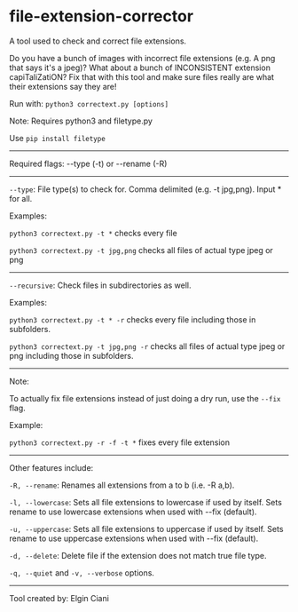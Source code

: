 # file-extension-corrector
A tool used to check and correct file extensions.

Do you have a bunch of images with incorrect file extensions (e.g. A png that says it's a jpeg)?
What about a bunch of INCONSISTENT extension capiTaliZatiON?
Fix that with this tool and make sure files really are what their extensions say they are!

Run with: `python3 correctext.py [options]`

Note: Requires python3 and filetype.py

Use `pip install filetype`

*****

Required flags: --type (-t) or --rename (-R)

*****

`--type`: File type(s) to check for. Comma delimited (e.g. -t jpg,png). Input * for all.

Examples:

`python3 correctext.py -t *` checks every file

`python3 correctext.py -t jpg,png` checks all files of actual type jpeg or png

*****

`--recursive`: Check files in subdirectories as well.

Examples:

`python3 correctext.py -t * -r` checks every file including those in subfolders.

`python3 correctext.py -t jpg,png -r` checks all files of actual type jpeg or png including those in subfolders.

*****

Note:

To actually fix file extensions instead of just doing a dry run, use the `--fix` flag.

Example:

`python3 correctext.py -r -f -t *` fixes every file extension

*****

Other features include:

`-R, --rename`: Renames all extensions from a to b (i.e. -R a,b).

`-l, --lowercase`: Sets all file extensions to lowercase if used by itself. Sets rename to use lowercase extensions when used with --fix (default).

`-u, --uppercase`: Sets all file extensions to uppercase if used by itself. Sets rename to use uppercase extensions when used with --fix (default).

`-d, --delete`: Delete file if the extension does not match true file type.

`-q, --quiet` and `-v, --verbose` options.

*****

Tool created by: Elgin Ciani
